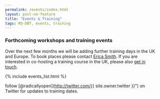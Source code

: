 ```yaml
---
permalink: /events/index.html
layout: post-no-feature
title: "Events & Training"
tags: RO-DBT, events, training
---
```



### Forthcoming workshops and training events


Over the next few months we will be adding further training days in the UK and Europe. To book places please contact [Erica Smith](mailto:{{site.bookings.email}}). If you are interested in co-hosting a training course in the UK, please also [get in touch](/contact).


{% include events_list.html %}


<span class="icon-twitter"></span> follow [@radicallyopen](http://twitter.com/{{ site.owner.twitter }}") on Twitter for updates to training dates.

